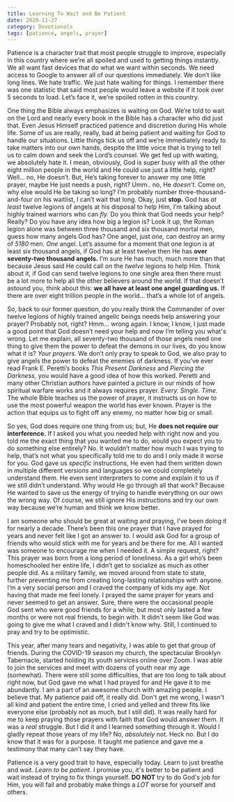 ```yaml
---
title: Learning To Wait and Be Patient
date: 2020-11-27
category: Devotionals
tags: [patience, angels, prayer]
---
```


Patience is a character trait that most people struggle to improve, especially in this country where we’re all spoiled and used to getting things instantly. We all want fast devices that do what we want within seconds. We need access to Google to answer all of our questions immediately. We don’t like long lines. We hate traffic. We just hate waiting for things. I remember there was one statistic that said most people would leave a website if it took over 5 seconds to load. Let’s face it, we’re spoiled rotten in this country.
<!-- more -->
One thing the Bible always emphasizes is waiting on God. We’re told to wait on the Lord and nearly every book in the Bible has a character who did just that. Even Jesus Himself practiced patience and discretion during His whole life. Some of us are really, really, bad at being patient and waiting for God to handle our situations. Little things tick us off and we’re immediately ready to take matters into our own hands, despite the little voice that is trying to tell us to calm down and seek the Lord’s counsel. We get fed up with waiting, we absolutely hate it. I mean, obviously, God is super busy with all the other eight million people in the world and He could use just a little help, right? Well... no, He doesn’t. But, He’s taking forever to answer my one little prayer, maybe He just needs a push, right? Umm.. no, He _doesn’t._ Come on, why else would He be taking so long? I’m probably number three-thousand-and-four on his waitlist, I can’t wait that long. Okay, just **stop.** God has _at least_ twelve legions of angels at his disposal to help Him, I’m talking about highly trained warriors who can _fly._ Do you think that God needs your help? Really? Do you have any idea how big a legion is? Look it up, the Roman legion alone was between three thousand and six thousand mortal men, guess how many angels God has? One angel, just _one,_ can destroy an army of _5180_ men. _One_ angel. Let’s assume for a moment that one legion is at least six thousand angels, if God has at least twelve then He has **over seventy-two thousand angels.** I’m sure He has much, much more than that because Jesus said He could call on the _twelve_ legions to help Him. Think about it, if God can send twelve legions to one single area then there must be a lot more to help all the other believers around the world. If that doesn’t astound you, think about this: **we all have at least one angel guarding us.** If there are over eight trillion people in the world... that’s a whole lot of angels.

So, back to our former question, do you really think the Commander of over twelve legions of highly trained angelic beings needs help answering your prayer? Probably not, right? Hmm... wrong again. I know, I know, I just made a good point that God doesn’t need your help and now I’m telling you what's wrong. Let me explain, all seventy-two thousand of those angels need one thing to give them the power to defeat the demons in our lives, do you know what it is? _Your prayers._ We don’t only pray to speak to God, we also pray to give angels the power to defeat the enemies of darkness. If you’ve ever read Frank E. Peretti’s books _This Present Darkness_ and _Piercing the Darkness,_ you would have a good idea of how this worked. Peretti and many other Christian authors have painted a picture in our minds of how spiritual warfare works and it always requires prayer. _Every. Single. Time._ The whole Bible teaches us the power of prayer, it instructs us on how to use the most powerful weapon the world has ever known. Prayer is the action that equips us to fight off any enemy, no matter how big or small.

So yes, God does require one thing from us; but, He **does not require our interference.** If I asked you what you needed help with right now and you told me the exact thing that you wanted me to do, would you expect you to do something else entirely? No. It wouldn’t matter how much I was trying to help, that’s not what you specifically told me to do and I only made it worse for you. God gave us _specific_ instructions, He even had them written down in multiple different versions and languages so we could completely understand them. He even sent interpreters to come and explain it to us if we still didn’t understand. Why would He go through all that work? Because He wanted to save us the energy of trying to handle everything on our own the wrong way. Of course, we still ignore His instructions and try our own way because we’re human and think we know better.

I am someone who should be great at waiting and praying, I’ve been doing it for nearly a decade. There’s been this one prayer that I have prayed for years and never felt like I got an answer to. I would ask God for a group of friends who would stick with me for years and be there for me. All I wanted was someone to encourage me when I needed it. A simple request, right? This prayer was born from a long period of loneliness.  As a girl who’s been homeschooled her entire life, I didn’t get to socialize as much as other people did. As a military family, we moved around from state to state, further preventing me from creating long-lasting relationships with anyone. I’m a very social person and I craved the company of kids my age. Not having that made me feel lonely. I prayed the same prayer for years and never seemed to get an answer. Sure, there were the occasional people God sent who were good friends for a while; but most only lasted a few months or were not real friends, to begin with. It didn't seem like God was going to give me what I craved and I didn't know why. Still, I continued to pray and try to be optimistic.

This year, after many tears and negativity, I was able to get that group of friends. During the COVID-19 season my church, the spectacular Brooklyn Tabernacle, started holding its youth services online over Zoom. I was able to join the services and meet with dozens of youth near my age (somewhat). There were still some difficulties, that are too long to talk about right now, but God gave me what I had prayed for and He gave it to me abundantly. I am a part of an awesome church with amazing people. I believe that. My patience paid off, it really did. Don't get me wrong, I wasn't all kind and patient the entire time, I cried and yelled and threw fits like everyone else (probably not as much, but I still did). It was really hard for me to keep praying those prayers with faith that God would answer them. It was a _real_ struggle. But I did it and I learned something through it. Would I gladly repeat those years of my life? No, _absolutely_ not. Heck no. But I do know that it was for a purpose. It taught me patience and gave me a testimony that many can't say they have.

Patience is a very good trait to have, especially today. Learn to just breathe and wait. _Learn to be patient._ I promise you, it's better to be patient and wait instead of trying to fix things yourself. **DO NOT** try to do God's job for Him, you will fail and probably make things a _LOT_ worse for yourself and others.
